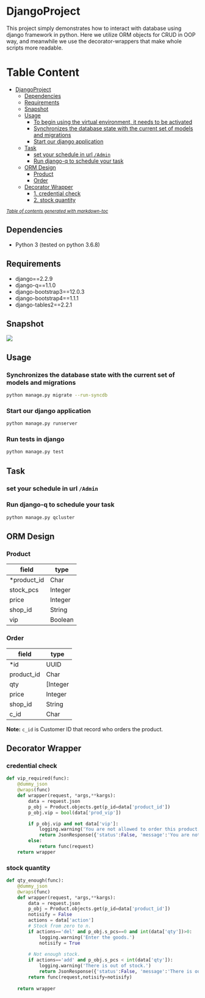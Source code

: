 # DjangoProject
This project simply demonstrates how to interact with database using django framework in python. Here we utilize ORM objects for CRUD in OOP way, and meanwhile we use the decorator-wrappers that make whole scripts more readable.

# Table Content
- [DjangoProject](#djangoproject)
  * [Dependencies](#dependencies)
  * [Requirements](#requirements)
  * [Snapshot](#snapshot)
  * [Usage](#usage)
    + [To begin using the virtual environment, it needs to be activated](#to-begin-using-the-virtual-environment--it-needs-to-be-activated)
    + [Synchronizes the database state with the current set of models and migrations](#synchronizes-the-database-state-with-the-current-set-of-models-and-migrations)
    + [Start our django application](#start-our-django-application)
  * [Task](#task)
    + [set your schedule in url `/Admin`](#set-your-schedule-in-url---admin-)
    + [Run django-q to schedule your task](#run-django-q-to-schedule-your-task)
  * [ORM Design](#orm-design)
    + [Product](#product)
    + [Order](#order)
  * [Decorator Wrapper](#decorator-design)
    + [1. credential check](#1-credential-check)
    + [2. stock quantity](#2-stock-quantity)

<small><i><a href='http://ecotrust-canada.github.io/markdown-toc/'>Table of contents generated with markdown-toc</a></i></small>



## Dependencies
* Python 3 (tested on python 3.6.8)

## Requirements
* django==2.2.9
* django-q==1.1.0
* django-bootstrap3==12.0.3
* django-bootstrap4==1.1.1
* django-tables2==2.2.1

## Snapshot
![](https://i.imgur.com/iDulepW.png)

## Usage

### Synchronizes the database state with the current set of models and migrations
```bash
python manage.py migrate --run-syncdb

```
### Start our django application
```bash
python manage.py runserver
```
### Run tests in django
```bash
python manage.py test
```


## Task

### set your schedule in url `/Admin`

### Run django-q to schedule your task
```bash
python manage.py qcluster
```

## ORM Design

### Product

| field | type |
| ------ | ------ |
| *product_id |Char |
| stock_pcs | Integer |
| price | Integer |
| shop_id | String |
| vip | Boolean |

### Order

| field | type |
| ------ | ------ |
| *id |UUID |
| product_id | Char |
| qty | [Integer |
| price | Integer |
| shop_id | String |
| c_id | Char |

**Note:** `c_id` is Customer ID that record who orders the product.

## Decorator Wrapper

### credential check

```python
def vip_required(func):
    @dummy_json
    @wraps(func)
    def wrapper(request, *args,**kargs):
        data = request.json
        p_obj = Product.objects.get(p_id=data['product_id'])
        p_obj.vip = bool(data['prod_vip'])

        if p_obj.vip and not data['vip']:
            logging.warning('You are not allowed to order this product.')
            return JsonResponse({'status':False, 'message':'You are not allowed to order this product.'}, status=201)
        else:
            return func(request)
    return wrapper
``` 
### stock quantity 
```python
def qty_enough(func):
    @dummy_json
    @wraps(func)
    def wrapper(request, *args,**kargs):
        data = request.json
        p_obj = Product.objects.get(p_id=data['product_id'])
        notisify = False
        actions = data['action']
        # Stock from zero to n.
        if actions=='del' and p_obj.s_pcs==0 and int(data['qty'])>0:
            logging.warning('Enter the goods.')
            notisify = True
   
        # Not enough stock.
        if actions=='add' and p_obj.s_pcs < int(data['qty']):
            logging.warning('There is out of stock.')
            return JsonResponse({'status':False, 'message':'There is out of stock.'}, status=201)
        return func(request,notisify=notisify)
    
    return wrapper    
```    

